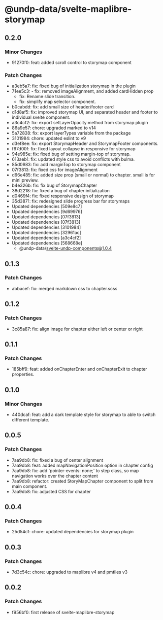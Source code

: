 # @undp-data/svelte-maplibre-storymap

## 0.2.0

### Minor Changes

- 91270f0: feat: added scroll control to storymap component

### Patch Changes

- a3eb5a7: fix: fixed bug of initialization storymap in the plugin
- 71ee5c3: - fix: removed imageAlignment, and added cardHidden prop
  - fix: Rename slide transition.
  - fix: simplify map selector component.
- b0cabdd: fix: add small size of header/footer card
- d1d8af5: fix: improved storymap UI, and separated header and footer to individual svelte component.
- a3c4cf2: fix: export setLayerOpacity method from storymap plugin
- 86a9e57: chore: upgraded marked to v14
- 5a72838: fix: export layerTypes variable from the package
- 3101984: chore: updated eslint to v9
- d3ef8ee: fix: export StorymapHeader and StorymapFooter components.
- f67d00f: fix: fixed layout collapse in responsive for storymap
- 94e985e: fix: fixed bug of setting margin-top of storymap.
- 613aeb1: fix: updated style css to avoid conflicts with bulma.
- 85d0983: fix: add marginTop to storymap component
- 07f3813: fix: fixed css for imageAlignment
- d66e485: fix: added size prop (small or normal) to chapter. small is for mini preview.
- b4e326b: fix: fix bug of StorymapChapter
- 38d2218: fix: fixed a bug of chapter initialization
- d0469f4: fix: fixed responsive design of storymap
- 35d3871: fix: redesigned slide progress bar for storymaps
- Updated dependencies [509e8c7]
- Updated dependencies [9d69976]
- Updated dependencies [07f3813]
- Updated dependencies [07f3813]
- Updated dependencies [3101984]
- Updated dependencies [32961ac]
- Updated dependencies [a3c4cf2]
- Updated dependencies [568668e]
  - @undp-data/svelte-undp-components@1.0.4

## 0.1.3

### Patch Changes

- abbacef: fix: merged markdown css to chapter.scss

## 0.1.2

### Patch Changes

- 3c85a87: fix: align image for chapter either left or center or right

## 0.1.1

### Patch Changes

- 185bff9: feat: added onChapterEnter and onChapterExit to chapter properties.

## 0.1.0

### Minor Changes

- 440dcaf: feat: add a dark template style for storymap to able to switch different template.

## 0.0.5

### Patch Changes

- 7aa9db8: fix: fixed a bug of center alignment
- 7aa9db8: feat: added mapNavigationPosition option in chapter config
- 7aa9db8: fix: add 'pointer-events: none;' to step class, so map navigation works over the chapter content
- 7aa9db8: refactor: created StoryMapChapter component to split from main component.
- 7aa9db8: fix: adjusted CSS for chapter

## 0.0.4

### Patch Changes

- 25d54c1: chore: updated dependencies for storymap plugin

## 0.0.3

### Patch Changes

- 7d3c54c: chore: upgraded to maplibre v4 and pmtiles v3

## 0.0.2

### Patch Changes

- f956bf0: first release of svelte-maplibre-storymap
